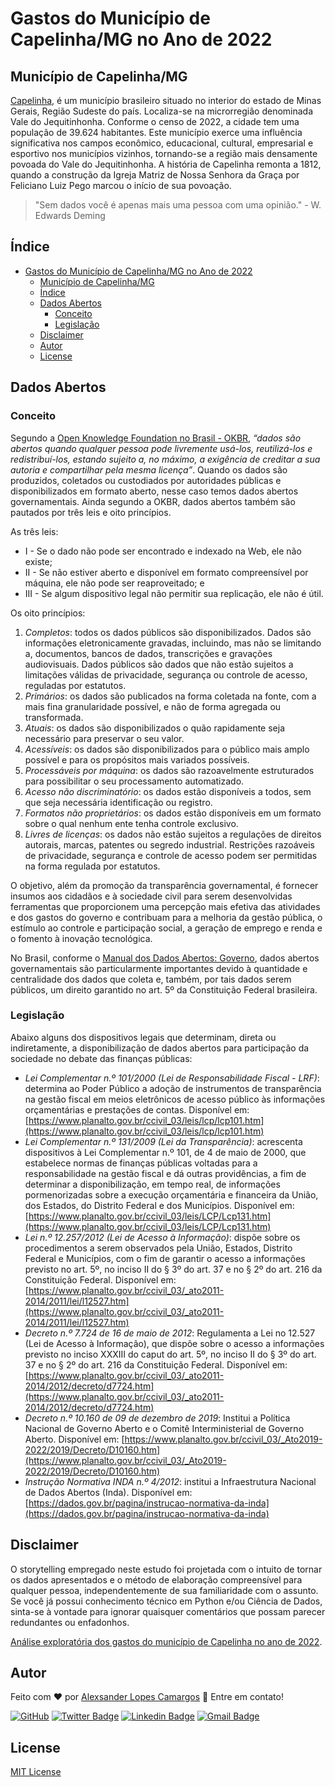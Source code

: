 # Gastos do Município de Capelinha/MG no Ano de 2022

## Município de Capelinha/MG

[Capelinha](https://pt.wikipedia.org/wiki/Capelinha), é um município brasileiro situado no interior do estado de Minas Gerais, Região Sudeste do país. Localiza-se na microrregião denominada Vale do Jequitinhonha. Conforme o censo de 2022, a cidade tem uma população de 39.624 habitantes. Este município exerce uma influência significativa nos campos econômico, educacional, cultural, empresarial e esportivo nos municípios vizinhos, tornando-se a região mais densamente povoada do Vale do Jequitinhonha. A história de Capelinha remonta a 1812, quando a construção da Igreja Matriz de Nossa Senhora da Graça por Feliciano Luiz Pego marcou o início de sua povoação.

> "Sem dados você é apenas mais uma pessoa com uma opinião." - W. Edwards Deming

## Índice

- [Gastos do Município de Capelinha/MG no Ano de 2022](#gastos-do-município-de-capelinhamg-no-ano-de-2022)
  - [Município de Capelinha/MG](#município-de-capelinhamg)
  - [Índice](#índice)
  - [Dados Abertos](#dados-abertos)
    - [Conceito](#conceito)
    - [Legislação](#legislação)
  - [Disclaimer](#disclaimer)
  - [Autor](#autor)
  - [License](#license)

## Dados Abertos

### Conceito
Segundo a [Open Knowledge Foundation no Brasil - OKBR](https://ok.org.br), _“dados são abertos quando qualquer pessoa pode livremente *usá-los*, *reutilizá-los* e *redistribuí-los*, estando sujeito a, no máximo, a exigência de creditar a sua autoria e compartilhar pela mesma licença”_. Quando os dados são produzidos, coletados ou custodiados por autoridades públicas e disponibilizados em formato aberto, nesse caso temos dados abertos governamentais. Ainda segundo a OKBR, dados abertos também são pautados por três leis e oito princípios.

As três leis:
- I - Se o dado não pode ser encontrado e indexado na Web, ele não existe;
- II - Se não estiver aberto e disponível em formato compreensível por máquina, ele não pode ser reaproveitado; e
- III - Se algum dispositivo legal não permitir sua replicação, ele não é útil.

Os oito princípios:
1) *Completos*: todos os dados públicos são disponibilizados. Dados são informações eletronicamente gravadas, incluindo, mas não se limitando a, documentos, bancos de dados, transcrições e gravações audiovisuais. Dados públicos são dados que não estão sujeitos a limitações válidas de privacidade, segurança ou controle de acesso, reguladas por estatutos.
2) *Primários*: os dados são publicados na forma coletada na fonte, com a mais fina granularidade possível, e não de forma agregada ou transformada.
3) *Atuais*: os dados são disponibilizados o quão rapidamente seja necessário para preservar o seu valor.
4) *Acessíveis*: os dados são disponibilizados para o público mais amplo possível e para os propósitos mais variados possíveis.
5) *Processáveis por máquina*: os dados são razoavelmente estruturados para possibilitar o seu processamento automatizado.
6) *Acesso não discriminatório*: os dados estão disponíveis a todos, sem que seja necessária identificação ou registro.
7) *Formatos não proprietários*: os dados estão disponíveis em um formato sobre o qual nenhum ente tenha controle exclusivo.
8) *Livres de licenças*: os dados não estão sujeitos a regulações de direitos autorais, marcas, patentes ou segredo industrial. Restrições razoáveis de privacidade, segurança e controle de acesso podem ser permitidas na forma regulada por estatutos.

O objetivo, além da promoção da transparência governamental, é fornecer insumos aos cidadãos e à sociedade civil para serem desenvolvidas ferramentas que proporcionem uma percepção mais efetiva das atividades e dos gastos do governo e contribuam para a melhoria da gestão pública, o estímulo ao controle e participação social, a geração de emprego e renda e o fomento à inovação tecnológica.

No Brasil, conforme o [Manual dos Dados Abertos: Governo](https://www.w3c.br/pub/Materiais/PublicacoesW3C/Manual_Dados_Abertos_WEB.pdf), dados abertos governamentais são particularmente importantes devido à quantidade e centralidade dos dados que coleta e, também, por tais dados serem públicos, um direito garantido no art. 5º da Constituição Federal brasileira.

### Legislação

Abaixo alguns dos dispositivos legais que determinam, direta ou indiretamente, a disponibilização de dados abertos para participação da sociedade no debate das finanças públicas:
- *Lei Complementar n.º 101/2000 (Lei de Responsabilidade Fiscal - LRF)*: determina ao Poder Público a adoção de instrumentos de transparência na gestão fiscal em meios eletrônicos de acesso público às informações orçamentárias e prestações de contas. Disponível em: [https://www.planalto.gov.br/ccivil_03/leis/lcp/lcp101.htm](https://www.planalto.gov.br/ccivil_03/leis/lcp/lcp101.htm)
- *Lei Complementar n.º 131/2009 (Lei da Transparência)*: acrescenta dispositivos à Lei Complementar n.º 101, de 4 de maio de 2000, que estabelece normas de finanças públicas voltadas para a responsabilidade na gestão fiscal e dá outras providências, a fim de determinar a disponibilização, em tempo real, de informações pormenorizadas sobre a execução orçamentária e financeira da União, dos Estados, do Distrito Federal e dos Municípios. Disponível em: [https://www.planalto.gov.br/ccivil_03/leis/LCP/Lcp131.htm](https://www.planalto.gov.br/ccivil_03/leis/LCP/Lcp131.htm)
- *Lei n.º 12.257/2012 (Lei de Acesso à Informação)*: dispõe sobre os procedimentos a serem observados pela União, Estados, Distrito Federal e Municípios, com o fim de garantir o acesso a informações previsto no art. 5º, no inciso II do § 3º do art. 37 e no § 2º do art. 216 da Constituição Federal. Disponível em: [https://www.planalto.gov.br/ccivil_03/_ato2011-2014/2011/lei/l12527.htm](https://www.planalto.gov.br/ccivil_03/_ato2011-2014/2011/lei/l12527.htm)
- *Decreto n.º 7.724 de 16 de maio de 2012*: Regulamenta a Lei no 12.527 (Lei de Acesso à Informação), que dispõe sobre o acesso a informações previsto no inciso XXXIII do caput do art. 5º, no inciso II do § 3º do art. 37 e no § 2º do art. 216 da Constituição Federal. Disponível em: [https://www.planalto.gov.br/ccivil_03/_ato2011-2014/2012/decreto/d7724.htm](https://www.planalto.gov.br/ccivil_03/_ato2011-2014/2012/decreto/d7724.htm)
- *Decreto n.º 10.160 de 09 de dezembro de 2019*: Institui a Política Nacional de Governo Aberto e o Comitê Interministerial de Governo Aberto. Disponível em: [https://www.planalto.gov.br/ccivil_03/_Ato2019-2022/2019/Decreto/D10160.htm](https://www.planalto.gov.br/ccivil_03/_Ato2019-2022/2019/Decreto/D10160.htm)
- *Instrução Normativa INDA n.º 4/2012*: institui a Infraestrutura Nacional de Dados Abertos (Inda). Disponível em: [https://dados.gov.br/pagina/instrucao-normativa-da-inda](https://dados.gov.br/pagina/instrucao-normativa-da-inda)

## Disclaimer

O storytelling empregado neste estudo foi projetada com o intuito de tornar os dados apresentados e o método de elaboração compreensível para qualquer pessoa, independentemente de sua familiaridade com o assunto. Se você já possui conhecimento técnico em Python e/ou Ciência de Dados, sinta-se à vontade para ignorar quaisquer comentários que possam parecer redundantes ou enfadonhos.

[Análise exploratória dos gastos do município de Capelinha no ano de 2022](analise_exploratoria.ipynb).

## Autor

Feito com :heart: por [Alexsander Lopes Camargos](https://github.com/alexcamargos) :wave: Entre em contato!

[![GitHub](https://img.shields.io/badge/-AlexCamargos-1ca0f1?style=flat-square&labelColor=1ca0f1&logo=github&logoColor=white&link=https://github.com/alexcamargos)](https://github.com/alexcamargos)
[![Twitter Badge](https://img.shields.io/badge/-@alcamargos-1ca0f1?style=flat-square&labelColor=1ca0f1&logo=twitter&logoColor=white&link=https://twitter.com/alcamargos)](https://twitter.com/alcamargos)
[![Linkedin Badge](https://img.shields.io/badge/-alexcamargos-1ca0f1?style=flat-square&logo=Linkedin&logoColor=white&link=https://www.linkedin.com/in/alexcamargos/)](https://www.linkedin.com/in/alexcamargos/)
[![Gmail Badge](https://img.shields.io/badge/-alcamargos@vivaldi.net-1ca0f1?style=flat-square&labelColor=1ca0f1&logo=Gmail&logoColor=white&link=mailto:alcamargos@vivaldi.net)](mailto:alcamargos@vivaldi.net)

## License

[MIT License](LICENSE)

